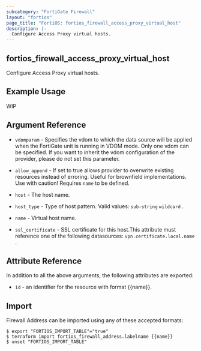 ```yaml
---
subcategory: "FortiGate Firewall"
layout: "fortios"
page_title: "FortiOS: fortios_firewall_access_proxy_virtual_host"
description: |-
  Configure Access Proxy virtual hosts.
---
```


## fortios_firewall_access_proxy_virtual_host
Configure Access Proxy virtual hosts.

## Example Usage

WIP

## Argument Reference
* `vdomparam` - Specifies the vdom to which the data source will be applied when the FortiGate unit is running in VDOM mode. Only one vdom can be specified. If you want to inherit the vdom configuration of the provider, please do not set this parameter.
* `allow_append` - If set to true allows provider to overwrite existing resources instead of erroring. Useful for brownfield implementations. Use with caution! Requires `name` to be defined.

* `host` - The host name.
* `host_type` - Type of host pattern. Valid values: `sub-string` `wildcard` .
* `name` - Virtual host name.
* `ssl_certificate` - SSL certificate for this host.This attribute must reference one of the following datasources: `vpn.certificate.local.name` .

## Attribute Reference

In addition to all the above arguments, the following attributes are exported:
* `id` - an identifier for the resource with format {{name}}.

## Import

Firewall Address can be imported using any of these accepted formats:
```
$ export "FORTIOS_IMPORT_TABLE"="true"
$ terraform import fortios_firewall_address.labelname {{name}}
$ unset "FORTIOS_IMPORT_TABLE"
```
